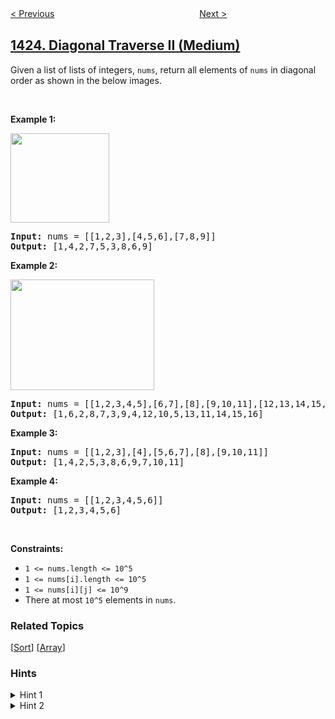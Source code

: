 <!--|This file generated by command(leetcode description); DO NOT EDIT.    |-->
<!--+----------------------------------------------------------------------+-->
<!--|@author    openset <openset.wang@gmail.com>                           |-->
<!--|@link      https://github.com/openset                                 |-->
<!--|@home      https://github.com/openset/leetcode                        |-->
<!--+----------------------------------------------------------------------+-->

[< Previous](../maximum-points-you-can-obtain-from-cards "Maximum Points You Can Obtain from Cards")
　　　　　　　　　　　　　　　　
[Next >](../constrained-subsequence-sum "Constrained Subsequence Sum")

## [1424. Diagonal Traverse II (Medium)](https://leetcode.com/problems/diagonal-traverse-ii "对角线遍历 II")

Given a list of lists of integers,&nbsp;<code>nums</code>,&nbsp;return all elements of <code>nums</code> in diagonal order as shown in the below images.
<p>&nbsp;</p>
<p><strong>Example 1:</strong></p>

<p><strong><img alt="" src="https://assets.leetcode.com/uploads/2020/04/08/sample_1_1784.png" style="width: 158px; height: 143px;" /></strong></p>

<pre>
<strong>Input:</strong> nums = [[1,2,3],[4,5,6],[7,8,9]]
<strong>Output:</strong> [1,4,2,7,5,3,8,6,9]
</pre>

<p><strong>Example 2:</strong></p>

<p><strong><img alt="" src="https://assets.leetcode.com/uploads/2020/04/08/sample_2_1784.png" style="width: 230px; height: 177px;" /></strong></p>

<pre>
<strong>Input:</strong> nums = [[1,2,3,4,5],[6,7],[8],[9,10,11],[12,13,14,15,16]]
<strong>Output:</strong> [1,6,2,8,7,3,9,4,12,10,5,13,11,14,15,16]
</pre>

<p><strong>Example 3:</strong></p>

<pre>
<strong>Input:</strong> nums = [[1,2,3],[4],[5,6,7],[8],[9,10,11]]
<strong>Output:</strong> [1,4,2,5,3,8,6,9,7,10,11]
</pre>

<p><strong>Example 4:</strong></p>

<pre>
<strong>Input:</strong> nums = [[1,2,3,4,5,6]]
<strong>Output:</strong> [1,2,3,4,5,6]
</pre>

<p>&nbsp;</p>
<p><strong>Constraints:</strong></p>

<ul>
	<li><code>1 &lt;= nums.length &lt;= 10^5</code></li>
	<li><code>1 &lt;= nums[i].length &lt;=&nbsp;10^5</code></li>
	<li><code>1 &lt;= nums[i][j] &lt;= 10^9</code></li>
	<li>There at most <code>10^5</code> elements in <code>nums</code>.</li>
</ul>

### Related Topics
  [[Sort](../../tag/sort/README.md)]
  [[Array](../../tag/array/README.md)]

### Hints
<details>
<summary>Hint 1</summary>
Notice that numbers with equal sums of row and column indexes belong to the same diagonal.
</details>

<details>
<summary>Hint 2</summary>
Store them in tuples (sum, row, val), sort them, and then regroup the answer.
</details>
